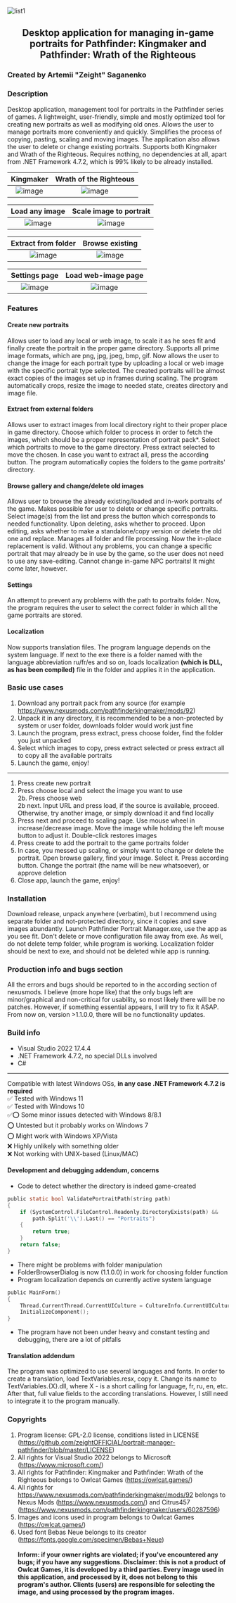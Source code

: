 ![list1](https://user-images.githubusercontent.com/50341618/227392274-89674a5f-96f7-4113-92f9-152702ebffe4.png)

## <p align="center">Desktop application for managing in-game portraits for Pathfinder: Kingmaker and Pathfinder: Wrath of the Righteous</p>

### Created by Artemii "Zeight" Saganenko

### Description

Desktop application, management tool for portraits in the Pathfinder series of games. A lightweight, user-friendly, simple and mostly optimized tool for creating new portraits as well as modifying old ones. Allows the user to manage portraits more conveniently and quickly. Simplifies the process of copying, pasting, scaling and moving images. The application also allows the user to delete or change existing portraits. Supports both Kingmaker and Wrath of the Righteous. Requires nothing, no dependencies at all, apart from .NET Framework 4.7.2, which is 99% likely to be already installed. 


| Kingmaker | Wrath of the Righteous |
| :-------: | :--------------------: |
|![image](https://user-images.githubusercontent.com/50341618/230695030-8eeca4ce-9a8b-4cb6-adc8-5989805932c1.png)|![image](https://user-images.githubusercontent.com/50341618/230695023-ce0ea4a0-33f1-4ca6-9b8e-bb69b4923b1e.png)|

| Load any image | Scale image to portrait |
| :------------: | :---------------------: |
|![image](https://user-images.githubusercontent.com/50341618/230694986-3885a913-23b1-4cf3-858d-2d3fbbd662a2.png)|![image](https://user-images.githubusercontent.com/50341618/230695012-7bdbd799-4b57-4005-b991-bed54560df1c.png)|

| Extract from folder | Browse existing |
| :-----------------: | :-------------: |
|![image](https://user-images.githubusercontent.com/50341618/230695083-27ed532e-1023-4434-8ecf-2275cfd3e8a5.png)|![image](https://user-images.githubusercontent.com/50341618/230695176-0c213a01-380f-43cd-9ea9-45264954b9ec.png)|

| Settings page | Load web-image page |
| :-----------------: | :-------------: |
|![image](https://user-images.githubusercontent.com/50341618/230695227-ecb3ddf1-5d43-4b57-b4b6-b9d7c8f64e7b.png)|![image](https://user-images.githubusercontent.com/50341618/230695265-b8f126bc-2640-4531-a8ec-7e1547aa67dc.png)|

### Features

#### Create new portraits
Allows user to load any local or web image, to scale it as he sees fit and finally create the portrait in the proper game directory. Supports all prime image formats, which are png, jpg, jpeg, bmp, gif. Now allows the user to change the image for each portrait type by uploading a local or web image with the specific portrait type selected. The created portraits will be almost exact copies of the images set up in frames during scaling. The program automatically crops, resize the image to needed state, creates directory and image file.

#### Extract from external folders
Allows user to extract images from local directory right to their proper place in game directory. Choose which folder to process in order to fetch the images, which should be a proper representation of portrait pack*. Select which portraits to move to the game directory. Press extract selected to move the chosen. In case you want to extract all, press the according button. The program automatically copies the folders to the game portraits' directory.

#### Browse gallery and change/delete old images
Allows user to browse the already existing/loaded and in-work portraits of the game. Makes possible for user to delete or change specific portraits. Select image(s) from the list and press the button which corresponds to needed functionality. Upon deleting, asks whether to proceed. Upon editing, asks whether to make a standalone/copy version or delete the old one and replace. Manages all folder and file processing. Now the in-place replacement is valid. Without any problems, you can change a specific portrait that may already be in use by the game, so the user does not need to use any save-editing. Cannot change in-game NPC portraits! It might come later, however.

#### Settings
An attempt to prevent any problems with the path to portraits folder. Now, the program requires the user to select the correct folder in which all the game portraits are stored.

#### Localization
Now supports translation files. The program language depends on the system language. If next to the exe there is a folder named with the language abbreviation ru/fr/es and so on, loads localization <b>(which is DLL, as has been compiled)</b> file in the folder and applies it in the application.

### Basic use cases
1. Download any portrait pack from any source (for example https://www.nexusmods.com/pathfinderkingmaker/mods/92)
2. Unpack it in any directory, it is recommended to be a non-protected by system or user folder, downloads folder would work just fine
3. Launch the program, press extract, press choose folder, find the folder you just unpacked
4. Select which images to copy, press extract selected or press extract all to copy all the available portraits
5. Launch the game, enjoy!
---
1. Press create new portrait
2. Press choose local and select the image you want to use<br>
  2b. Press choose web<br>
  2b next. Input URL and press load, if the source is available, proceed. Otherwise, try another image, or simply download it and find locally<br>
3. Press next and proceed to scaling page. Use mouse wheel in increase/decrease image. Move the image while holding the left mouse button to adjust it. Double-click restores images
4. Press create to add the portrait to the game portraits folder
5. In case, you messed up scaling, or simply want to change or delete the portrait. Open browse gallery, find your image. Select it. Press according button. Change the portrait (the name will be new whatsoever), or approve deletion 
5. Close app, launch the game, enjoy!

### Installation
Download release, unpack anywhere (verbatim), but I recommend using separate folder and not-protected directory, since it copies and save images abundantly. Launch Pathfinder Portrait Manager.exe, use the app as you see fit. Don't delete or move configuration file away from exe. As well, do not delete temp folder, while program is working. Localization folder should be next to exe, and should not be deleted while app is running.

### Production info and bugs section
All the errors and bugs should be reported to in the according section of nexusmods. I believe (more hope like) that the only bugs left are minor/graphical and non-critical for usability, so most likely there will be no patches. However, if something essential appears, I will try to fix it ASAP. From now on, version >1.1.0.0, there will be no functionality updates.

### Build info
* Visual Studio 2022 17.4.4
* .NET Framework 4.7.2, no special DLLs involved
* C#
---
Compatible with latest Windows OSs, <b>in any case .NET Framework 4.7.2 is required</b><br>
✅ Tested with Windows 11<br>
✅ Tested with Windows 10<br>
✅⭕ Some minor issues detected with Windows 8/8.1<br>
⭕ Untested but it probably works on Windows 7<br>
⭕ Might work with Windows XP/Vista<br>
❌ Highly unlikely with something older<br>
❌ Not working with UNIX-based (Linux/MAC)<br>

#### Development and debugging addendum, concerns
* Code to detect whether the directory is indeed game-created
```c sharp
public static bool ValidatePortraitPath(string path)
{
    if (SystemControl.FileControl.Readonly.DirectoryExists(path) &&
        path.Split('\\').Last() == "Portraits")
    {
        return true;
    }
    return false;
}
```
* There might be problems with folder manipulation
* FolderBrowserDialog is now (1.1.0.0) in work for choosing folder function
* Program localization depends on currently active system language
```c sharp
public MainForm()
{
    Thread.CurrentThread.CurrentUICulture = CultureInfo.CurrentUICulture;
    InitializeComponent();
}
```
* The program have not been under heavy and constant testing and debugging, there are a lot of pitfalls

#### Translation addendum
The program was optimized to use several languages and fonts. In order to create a translation, load TextVariables.resx, copy it. Change its name to TextVariables.{X}.dll, where X - is a short calling for language, fr, ru, en, etc. After that, full value fields to the according translations. However, I still need to integrate it to the program manually.

### Copyrights
1. Program license: GPL-2.0 license, conditions listed in LICENSE (https://github.com/zeightOFFICIAL/portrait-manager-pathfinder/blob/master/LICENSE)
2. All rights for Visual Studio 2022 belongs to Microsoft (https://www.microsoft.com/)
3. All rights for Pathfinder: Kingmaker and Pathfinder: Wrath of the Righteous belongs to Owlcat Games (https://owlcat.games/)
4. All rights for https://www.nexusmods.com/pathfinderkingmaker/mods/92 belongs to Nexus Mods (https://www.nexusmods.com/) and Citrus457 (https://www.nexusmods.com/pathfinderkingmaker/users/60287596)
5. Images and icons used in program belongs to Owlcat Games (https://owlcat.games/)
6. Used font Bebas Neue belongs to its creator (https://fonts.google.com/specimen/Bebas+Neue)<br><br>
<b>Inform: if your owner rights are violated; if you've encountered any bugs; if you have any suggestions.
Disclaimer: this is not a product of Owlcat Games, it is developed by a third parties. Every image used in this application, and processed by it, does not belong to this program's author. Clients (users) are responsible for selecting the image, and using processed by the program images.</b>
